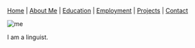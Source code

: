 [Home](index.md) | [About Me](aboutme.md) | [Education](education.md) | [Employment](employment.md) | [Projects](projects.md) | [Contact](contact.md)

![me](https://zupon.github.io/images/redhat.jpg)

I am a linguist.
